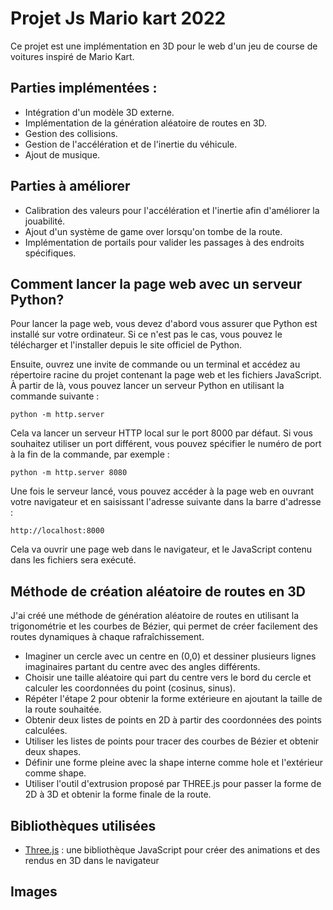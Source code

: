 # Projet Js Mario kart 2022

Ce projet est une implémentation en 3D pour le web d'un jeu de course de voitures inspiré de Mario Kart.
 
## Parties implémentées :

- Intégration d'un modèle 3D externe.
- Implémentation de la génération aléatoire de routes en 3D.
- Gestion des collisions.
- Gestion de l'accélération et de l'inertie du véhicule.
- Ajout de musique.
## Parties à améliorer 
- Calibration des valeurs pour l'accélération et l'inertie afin d'améliorer la jouabilité.
- Ajout d'un système de game over lorsqu'on tombe de la route.
- Implémentation de portails pour valider les passages à des endroits spécifiques.
 
 ## Comment lancer la page web avec un serveur Python?

Pour lancer la page web, vous devez d'abord vous assurer que Python est installé sur votre ordinateur. Si ce n'est pas le cas, vous pouvez le télécharger et l'installer depuis le site officiel de Python.

Ensuite, ouvrez une invite de commande ou un terminal et accédez au répertoire racine du projet contenant la page web et les fichiers JavaScript. À partir de là, vous pouvez lancer un serveur Python en utilisant la commande suivante :
````
python -m http.server
````

Cela va lancer un serveur HTTP local sur le port 8000 par défaut. Si vous souhaitez utiliser un port différent, vous pouvez spécifier le numéro de port à la fin de la commande, par exemple :
```
python -m http.server 8080
```

Une fois le serveur lancé, vous pouvez accéder à la page web en ouvrant votre navigateur et en saisissant l'adresse suivante dans la barre d'adresse :

```
http://localhost:8000
```
Cela va ouvrir une page web dans le navigateur, et le JavaScript contenu dans les fichiers sera exécuté.

##  Méthode de création aléatoire de routes en 3D
J'ai créé une méthode de génération aléatoire de routes en utilisant la trigonométrie et les courbes de Bézier, qui permet de créer facilement des routes dynamiques à chaque rafraîchissement.
- Imaginer un cercle avec un centre en (0,0) et dessiner plusieurs lignes imaginaires partant du centre avec des angles différents.
- Choisir une taille aléatoire qui part du centre vers le bord du cercle et calculer les coordonnées du point (cosinus, sinus).
- Répéter l'étape 2 pour obtenir la forme extérieure en ajoutant la taille de la route souhaitée.
- Obtenir deux listes de points en 2D à partir des coordonnées des points calculées.
- Utiliser les listes de points pour tracer des courbes de Bézier et obtenir deux shapes.
- Définir une forme pleine avec la shape interne comme hole et l'extérieur comme shape.
- Utiliser l'outil d'extrusion proposé par THREE.js pour passer la forme de 2D à 3D et obtenir la forme finale de la route.

## Bibliothèques utilisées 
* [Three.js](https://threejs.org/) : une bibliothèque JavaScript pour créer des animations et des rendus en 3D dans le navigateur
## Images


